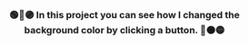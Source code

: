 <h3 align="center">🟢🔵🟣 In this project you can see how I changed the background color by clicking a button. 🔴🟠🟡</h3>
